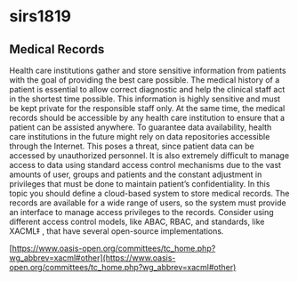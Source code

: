 # sirs1819
## Medical Records
Health care institutions gather and store sensitive information from patients with the goal of
providing the best care possible. The medical history of a patient is essential to allow correct
diagnostic and help the clinical staff act in the shortest time possible. This information is
highly sensitive and must be kept private for the responsible staff only. At the same time, the
medical records should be accessible by any health care institution to ensure that a patient
can be assisted anywhere.
To guarantee data availability, health care institutions in the future might rely on data
repositories accessible through the Internet. This poses a threat, since patient data can be
accessed by unauthorized personnel. It is also extremely difficult to manage access to data
using standard access control mechanisms due to the vast amounts of user, groups and
patients and the constant adjustment in privileges that must be done to maintain patient’s
confidentiality.
In this topic you should define a cloud-based system to store medical records. The records
are available for a wide range of users, so the system must provide an interface to manage
access privileges to the records. Consider using different access control models, like ABAC,
RBAC, and standards, like XACML‡
, that have several open-source implementations.

[https://www.oasis-open.org/committees/tc_home.php?wg_abbrev=xacml#other](https://www.oasis-open.org/committees/tc_home.php?wg_abbrev=xacml#other) 
